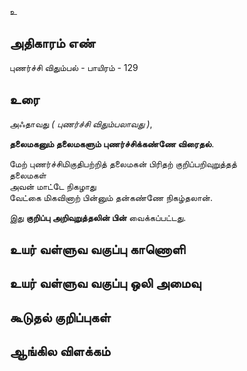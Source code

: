 உ


## அதிகாரம் எண்

புணர்ச்சி விதும்பல் - பாயிரம் - 129	
## உரை

அஃதாவது _( புணர்ச்சி விதும்பலாவது )_,  

**தலைமகனும் தலைமகளும் புணர்ச்சிக்கண்ணே விரைதல்**.  

மேற் புணர்ச்சிமிகுதிபற்றித் தலைமகன் பிரிதற் குறிப்பறிவுறுத்தத்  
தலைமகள்  
அவன் மாட்டே நிகழாது  
வேட்கை மிகவினாற் பின்னும் தன்கண்ணே நிகழ்தலான்.  

இது **குறிப்பு அறிவுறுத்தலின் பின்** வைக்கப்பட்டது.

## உயர் வள்ளுவ வகுப்பு காணொளி


## உயர் வள்ளுவ வகுப்பு ஒலி அமைவு 


## கூடுதல் குறிப்புகள்


## ஆங்கில விளக்கம்

